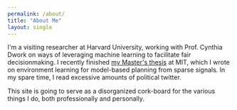 ```yaml
---
permalink: /about/
title: "About Me"
layout: single
---
```


I'm a visiting researcher at Harvard University, working with Prof. Cynthia Dwork on ways of leveraging machine learning to facilitate fair decisionmaking. 
I recently finished [my Master's thesis](/assets/files/masters-thesis-final.pdf) at MIT, which I wrote on environment learning for model-based planning from sparse signals.
In my spare time, I read excessive amounts of political twitter.

This site is going to serve as a disorganized cork-board for the various things I do, both professionally and personally.
